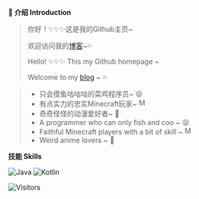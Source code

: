 **:loudspeaker: 介绍 Introduction**

> 你好！:sparkles::sparkles::sparkles:这是我的Github主页~
>
> 欢迎访问我的[博客](https://blog.novacoo.cn)~:sweat_drops:
>
> Hello! :sparkles::sparkles::sparkles: This my Github homepage ~
>
> Welcome to my [blog](https://blog.novacoo.cn) ~ :sweat_drops:
>

>
> * 只会摸鱼咕咕咕的菜鸡程序员~ :stuck_out_tongue_closed_eyes:
> * 有点实力的忠实Minecraft玩家~ <img src="./etc/mc.ico" width="16" alt="Minecraft">
> * 奇奇怪怪的动漫爱好者~ :ghost:
> * A programmer who can only fish and coo ~ :stuck_out_tongue_closed_eyes:
> * Faithful Minecraft players with a bit of skill ~ <img src="./etc/mc.ico" width="16" alt="Minecraft">
> * Weird anime lovers ~ :ghost:

**技能 Skills**

![Java](https://img.shields.io/badge/-Java-ff69b4?stype=flat-square&logo=Java&logoColor=3366ff)
![Kotlin](https://img.shields.io/badge/-Kotlin-orange?stype=flat-square&logo=Kotlin&logoColor=3366ff)

![Visitors](https://visitor-badge.glitch.me/badge?page_id=novacoo.novacoo.readme)

